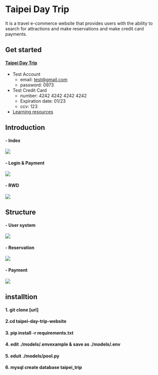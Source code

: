 # Taipei Day Trip
It is a travel e-commerce website that provides users with the ability to search for attractions and make reservations and make credit card payments.
## Get started
#### [Taipei Day Trip](http://35.174.219.25:3000/)
- Test Account
    - email: test@gmail.com
    - password: 0973
- Test Credit Card
    - number: 4242 4242 4242 4242
    - Expiration date: 01/23
    - ccv: 123
- [Learning resources](https://github.com/henry5720/taipei-day-trip-website/tree/develop/confuse)

## Introduction
#### - Index
![](https://github.com/henry5720/taipei-day-trip-website/blob/develop/static/gif/index.gif)
#### - Login & Payment
![](https://github.com/henry5720/taipei-day-trip-website/blob/develop/static/gif/login%20and%20payment.gif)
#### - RWD
![](https://github.com/henry5720/taipei-day-trip-website/blob/develop/static/gif/rwd.gif)
## Structure
#### - User system
![](https://i.imgur.com/HypZcRq.png)
#### - Reservation
![](https://i.imgur.com/ymv85Gg.png)
#### - Payment
![](https://i.imgur.com/HCnOKs2.jpg)

## installtion
#### 1. git clone [url]
#### 2.cd taipei-day-trip-website
#### 3. pip install -r requirements.txt
#### 4. edit ./models/.envexample & save as ./models/.env
#### 5. eduit ./models/pool.py
#### 6. mysql create database taipei_trip
